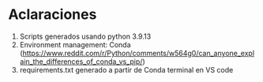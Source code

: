 # Aclaraciones

1. Scripts generados usando python 3.9.13
2. Environment management:  Conda
(https://www.reddit.com/r/Python/comments/w564g0/can_anyone_explain_the_differences_of_conda_vs_pip/)
3. requirements.txt generado a partir de Conda terminal en VS code
